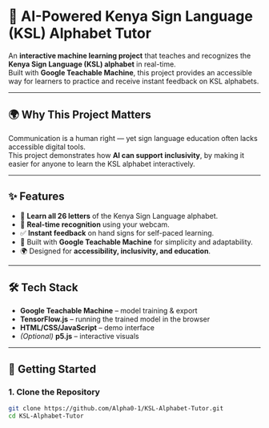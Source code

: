 # 🤟 AI-Powered Kenya Sign Language (KSL) Alphabet Tutor  

An **interactive machine learning project** that teaches and recognizes the **Kenya Sign Language (KSL) alphabet** in real-time.  
Built with **Google Teachable Machine**, this project provides an accessible way for learners to practice and receive instant feedback on KSL alphabets.  

---

## 🌍 Why This Project Matters  
Communication is a human right — yet sign language education often lacks accessible digital tools.  
This project demonstrates how **AI can support inclusivity**, by making it easier for anyone to learn the KSL alphabet interactively.  

---

## ✨ Features  
- 📖 **Learn all 26 letters** of the Kenya Sign Language alphabet.  
- 🎥 **Real-time recognition** using your webcam.  
- ✅ **Instant feedback** on hand signs for self-paced learning.  
- 🤖 Built with **Google Teachable Machine** for simplicity and adaptability.  
- 🌍 Designed for **accessibility, inclusivity, and education**.  

---

## 🛠️ Tech Stack  
- **Google Teachable Machine** – model training & export  
- **TensorFlow.js** – running the trained model in the browser  
- **HTML/CSS/JavaScript** – demo interface  
- *(Optional)* **p5.js** – interactive visuals  

---

## 🚀 Getting Started  

### 1. Clone the Repository  
```bash
git clone https://github.com/Alpha0-1/KSL-Alphabet-Tutor.git
cd KSL-Alphabet-Tutor

